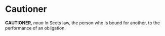 # Cautioner

**CAUTIONER**, _noun_ In Scots law, the person who is bound for another, to the performance of an obligation.